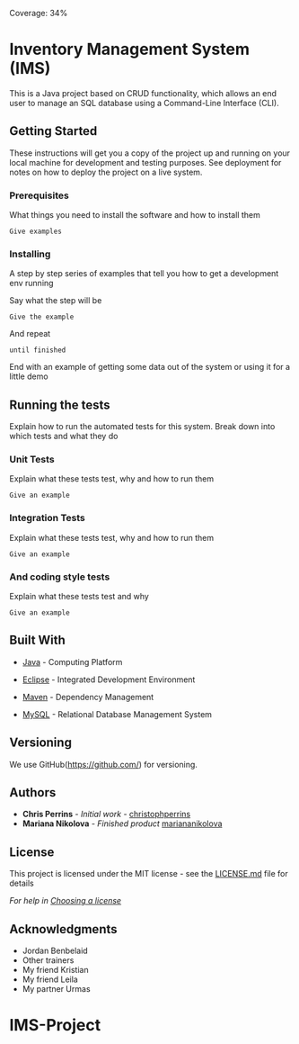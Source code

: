 Coverage: 34%
# Inventory Management System (IMS)

This is a Java project based on CRUD functionality, which allows an end user to manage an SQL database using a Command-Line Interface (CLI).

## Getting Started

These instructions will get you a copy of the project up and running on your local machine for development and testing purposes. See deployment for notes on how to deploy the project on a live system.

### Prerequisites

What things you need to install the software and how to install them

```
Give examples
```

### Installing

A step by step series of examples that tell you how to get a development env running

Say what the step will be

```
Give the example
```

And repeat

```
until finished
```

End with an example of getting some data out of the system or using it for a little demo

## Running the tests

Explain how to run the automated tests for this system. Break down into which tests and what they do

### Unit Tests 

Explain what these tests test, why and how to run them

```
Give an example
```

### Integration Tests 
Explain what these tests test, why and how to run them

```
Give an example
```

### And coding style tests

Explain what these tests test and why

```
Give an example
```

## Built With

* [Java](https://www.java.com/en/) - Computing Platform

* [Eclipse](https://www.eclipse.org/downloads/) - Integrated Development Environment

* [Maven](https://maven.apache.org/) - Dependency Management

* [MySQL](https://www.mysql.com/) - Relational Database Management System

## Versioning

We use GitHub(https://github.com/) for versioning.

## Authors

* **Chris Perrins** - *Initial work* - [christophperrins](https://github.com/christophperrins)
* **Mariana Nikolova** - *Finished product* [mariananikolova](https://github.com/mariana-ks01/IMS-22JulyEnable3)

## License

This project is licensed under the MIT license - see the [LICENSE.md](LICENSE.md) file for details 

*For help in [Choosing a license](https://choosealicense.com/)*

## Acknowledgments

* Jordan Benbelaid
* Other trainers
* My friend Kristian
* My friend Leila
* My partner Urmas
# IMS-Project
